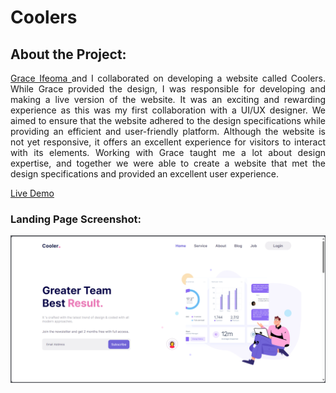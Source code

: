 <h1>Coolers</h1>

<h2>About the Project:</h2>
<p text align ="justify"> <a href="https://www.linkedin.com/in/ifeomaifechukwu/">Grace Ifeoma </a>and I collaborated on developing a website called Coolers. While Grace provided the design, I was responsible for developing and making a live version of the website. It was an exciting and rewarding experience as this was my first collaboration with a UI/UX designer. We aimed to ensure that the website adhered to the design specifications while providing an efficient and user-friendly platform. Although the website is not yet responsive, it offers an excellent experience for visitors to interact with its elements. Working with Grace taught me a lot about design expertise, and together we were able to create a website that met the design specifications and provided an excellent user experience.

[Live Demo](https://dessagdevera.github.io/Cooler/)

<h3>Landing Page Screenshot:</h3>
<img src="/assets/output.png">
